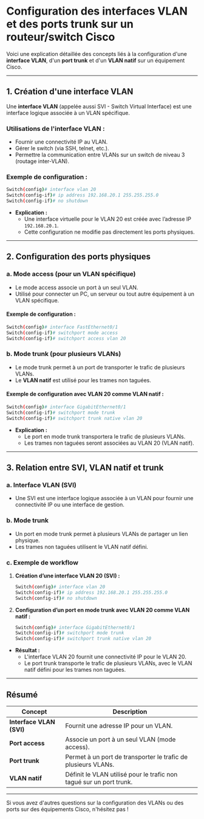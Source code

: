 
# Configuration des interfaces VLAN et des ports trunk sur un routeur/switch Cisco

Voici une explication détaillée des concepts liés à la configuration d'une **interface VLAN**, d'un **port trunk** et d'un **VLAN natif** sur un équipement Cisco.

---

## 1. Création d'une interface VLAN
Une **interface VLAN** (appelée aussi SVI - Switch Virtual Interface) est une interface logique associée à un VLAN spécifique.

### Utilisations de l'interface VLAN :
- Fournir une connectivité IP au VLAN.
- Gérer le switch (via SSH, telnet, etc.).
- Permettre la communication entre VLANs sur un switch de niveau 3 (routage inter-VLAN).

### Exemple de configuration :
```bash
Switch(config)# interface vlan 20
Switch(config-if)# ip address 192.168.20.1 255.255.255.0
Switch(config-if)# no shutdown
```

- **Explication :**
  - Une interface virtuelle pour le VLAN 20 est créée avec l’adresse IP `192.168.20.1`.
  - Cette configuration ne modifie pas directement les ports physiques.

---

## 2. Configuration des ports physiques

### a. **Mode access (pour un VLAN spécifique)**
- Le mode access associe un port à un seul VLAN.
- Utilisé pour connecter un PC, un serveur ou tout autre équipement à un VLAN spécifique.

#### Exemple de configuration :
```bash
Switch(config)# interface FastEthernet0/1
Switch(config-if)# switchport mode access
Switch(config-if)# switchport access vlan 20
```

### b. **Mode trunk (pour plusieurs VLANs)**
- Le mode trunk permet à un port de transporter le trafic de plusieurs VLANs.
- Le **VLAN natif** est utilisé pour les trames non taguées.

#### Exemple de configuration avec VLAN 20 comme VLAN natif :
```bash
Switch(config)# interface GigabitEthernet0/1
Switch(config-if)# switchport mode trunk
Switch(config-if)# switchport trunk native vlan 20
```

- **Explication :**
  - Le port en mode trunk transportera le trafic de plusieurs VLANs.
  - Les trames non taguées seront associées au VLAN 20 (VLAN natif).

---

## 3. Relation entre SVI, VLAN natif et trunk

### a. **Interface VLAN (SVI)**
- Une SVI est une interface logique associée à un VLAN pour fournir une connectivité IP ou une interface de gestion.

### b. **Mode trunk**
- Un port en mode trunk permet à plusieurs VLANs de partager un lien physique.
- Les trames non taguées utilisent le VLAN natif défini.

### c. **Exemple de workflow**
1. **Création d’une interface VLAN 20 (SVI) :**
   ```bash
   Switch(config)# interface vlan 20
   Switch(config-if)# ip address 192.168.20.1 255.255.255.0
   Switch(config-if)# no shutdown
   ```

2. **Configuration d’un port en mode trunk avec VLAN 20 comme VLAN natif :**
   ```bash
   Switch(config)# interface GigabitEthernet0/1
   Switch(config-if)# switchport mode trunk
   Switch(config-if)# switchport trunk native vlan 20
   ```

- **Résultat :**
  - L'interface VLAN 20 fournit une connectivité IP pour le VLAN 20.
  - Le port trunk transporte le trafic de plusieurs VLANs, avec le VLAN natif défini pour les trames non taguées.

---

## Résumé

| **Concept**          | **Description**                                                                 |
|-----------------------|---------------------------------------------------------------------------------|
| **Interface VLAN (SVI)** | Fournit une adresse IP pour un VLAN.                                          |
| **Port access**       | Associe un port à un seul VLAN (mode access).                                  |
| **Port trunk**        | Permet à un port de transporter le trafic de plusieurs VLANs.                  |
| **VLAN natif**        | Définit le VLAN utilisé pour le trafic non tagué sur un port trunk.            |

---

Si vous avez d'autres questions sur la configuration des VLANs ou des ports sur des équipements Cisco, n'hésitez pas !

